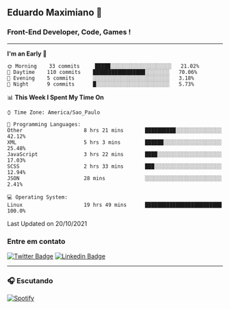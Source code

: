 ## Eduardo Maximiano 👋

### Front-End Developer, Code, Games !

---

<!--START_SECTION:waka-->
**I'm an Early 🐤** 

```text
🌞 Morning    33 commits     █████░░░░░░░░░░░░░░░░░░░░   21.02% 
🌆 Daytime    110 commits    █████████████████░░░░░░░░   70.06% 
🌃 Evening    5 commits      ░░░░░░░░░░░░░░░░░░░░░░░░░   3.18% 
🌙 Night      9 commits      █░░░░░░░░░░░░░░░░░░░░░░░░   5.73%

```


📊 **This Week I Spent My Time On** 

```text
⌚︎ Time Zone: America/Sao_Paulo

💬 Programming Languages: 
Other                    8 hrs 21 mins       ██████████░░░░░░░░░░░░░░░   42.12% 
XML                      5 hrs 3 mins        ██████░░░░░░░░░░░░░░░░░░░   25.48% 
JavaScript               3 hrs 22 mins       ████░░░░░░░░░░░░░░░░░░░░░   17.03% 
SCSS                     2 hrs 33 mins       ███░░░░░░░░░░░░░░░░░░░░░░   12.94% 
JSON                     28 mins             ░░░░░░░░░░░░░░░░░░░░░░░░░   2.41%

💻 Operating System: 
Linux                    19 hrs 49 mins      █████████████████████████   100.0%

```


 Last Updated on 20/10/2021
<!--END_SECTION:waka-->

### Entre em contato

[![Twitter Badge](https://img.shields.io/badge/-@edmaxi-1ca0f1?style=flat-square&labelColor=1ca0f1&logo=twitter&logoColor=white&link=https://twitter.com/edmaxi)](https://twitter.com/edmaxi)
[![Linkedin Badge](https://img.shields.io/badge/-Eduardo_Maximiano-0077B5?style=flat-square&logo=Linkedin&logoColor=white&link=https://www.linkedin.com/in/maximiano-eduardo)](https://www.linkedin.com/in/maximiano-eduardo)

---

### 🎧 Escutando
[![Spotify](https://novatorem-sandy.vercel.app/api/spotify)](https://open.spotify.com/user/comgigo)
